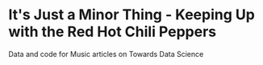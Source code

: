 # It's Just a Minor Thing - Keeping Up with the Red Hot Chili Peppers

Data and code for Music articles on Towards Data Science


